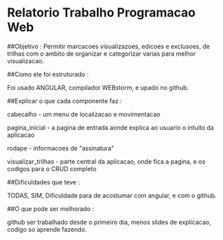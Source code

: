 # Relatorio Trabalho Programacao Web 


##Objetivo : 
Permitir marcacoes visualizazoes, edicoes e exclusoes, de trilhas com o ambito de organizar e categorizar varias para melhor visualizacao.

##Como ele foi estruturado : 

Foi usado ANGULAR, compilador WEBstorm, e upado no github.

##Explicar o que cada componente faz : 

cabecalho - um menu de localizacao e movimentacao

pagina_inicial - a pagina de entrada aonde explica ao usuario o intuito da aplicacao

rodape - informacoes de "assinatura"

visualizar_trilhas - parte central da aplicacao, onde fica a pagina, e os codigos para o CRUD completo

##Dificuldades que teve :

TODAS, SIM, Dificuldade para de acostumar com angular, e com o github.

##O que pode ser melhorado :

github ser trabalhado desde o primeiro dia, menos slides de explicacao, codigo so aprende fazendo.
